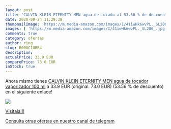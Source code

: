 ```yaml
---
layout: post
title: 'CALVIN KLEIN ETERNITY MEN agua de tocado al 53.56 % de descuento'
date: 2020-09-24 11:29:38
thumbnailImage: 'https://m.media-amazon.com/images/I/41iwHk6wvPL._SL200_.jpg'
images: [ 'https://m.media-amazon.com/images/I/41iwHk6wvPL._SL200_.jpg' ]
comments: true
category: ofertas
author: ring
slug: B000C1UBR4
description:
actualPrice: 33.9 EUR
comparePrice: 73.0 EUR
inStock: true
---
```


Ahora mismo tienes [CALVIN KLEIN ETERNITY MEN agua de tocador vaporizador 100 ml](https://www.amazon.com/dp/B000C1UBR4/?tag=redken08-20) a 33.9 EUR (original: 73.0 EUR) (53.56 %  de descuento) en el siguiente enlace!

[![](https://m.media-amazon.com/images/I/41iwHk6wvPL._SL200_.jpg)](https://www.amazon.com/dp/B000C1UBR4/?tag=redken08-20)

[Visítala!!!](https://www.amazon.com/dp/B000C1UBR4/?tag=redken08-20)

[Consulta otras ofertas en nuestro canal de telegram](https://t.me/s/ofertas25)
